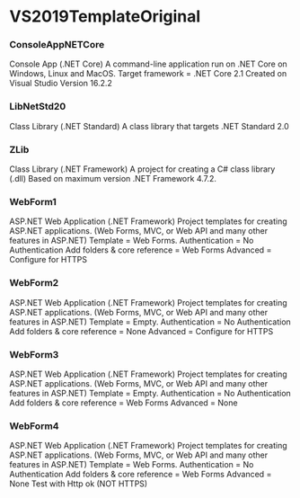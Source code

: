 # VS2019TemplateOriginal

### ConsoleAppNETCore
Console App (.NET Core)
A command-line application run on .NET Core on Windows, Linux and MacOS.
Target framework = .NET Core 2.1
Created on Visual Studio Version 16.2.2

### LibNetStd20
Class Library (.NET Standard)
A class library that targets .NET Standard 2.0

### ZLib
Class Library (.NET Framework)
A project for creating a C# class library (.dll)
Based on maximum version .NET Framework 4.7.2. 

### WebForm1
ASP.NET Web Application (.NET Framework)
Project templates for creating ASP.NET applications. (Web Forms, MVC, or Web API and many other features in ASP.NET)
Template = Web Forms.
Authentication = No Authentication
Add folders & core reference = Web Forms
Advanced = Configure for HTTPS


### WebForm2
ASP.NET Web Application (.NET Framework)
Project templates for creating ASP.NET applications. (Web Forms, MVC, or Web API and many other features in ASP.NET)
Template = Empty.
Authentication = No Authentication
Add folders & core reference = None
Advanced = Configure for HTTPS

### WebForm3
ASP.NET Web Application (.NET Framework)
Project templates for creating ASP.NET applications. (Web Forms, MVC, or Web API and many other features in ASP.NET)
Template = Empty.
Authentication = No Authentication
Add folders & core reference = Web Forms
Advanced = None

### WebForm4
ASP.NET Web Application (.NET Framework)
Project templates for creating ASP.NET applications. (Web Forms, MVC, or Web API and many other features in ASP.NET)
Template = Web Forms.
Authentication = No Authentication
Add folders & core reference = Web Forms
Advanced = None
Test with Http ok (NOT HTTPS)
